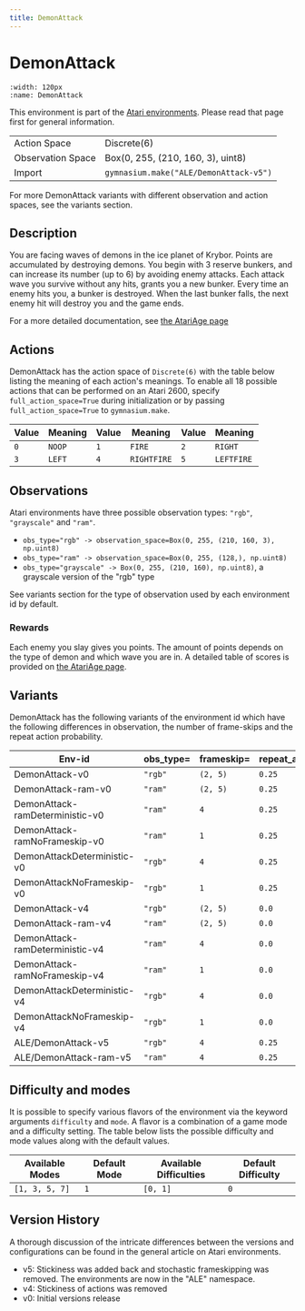 ```yaml
---
title: DemonAttack
---
```


# DemonAttack

```{figure} ../_static/videos/environments/demon_attack.gif
:width: 120px
:name: DemonAttack
```

This environment is part of the <a href='..'>Atari environments</a>. Please read that page first for general information.

|   |   |
|---|---|
| Action Space | Discrete(6) |
| Observation Space | Box(0, 255, (210, 160, 3), uint8) |
| Import | `gymnasium.make("ALE/DemonAttack-v5")` |

For more DemonAttack variants with different observation and action spaces, see the variants section.

## Description

You are facing waves of demons in the ice planet of Krybor. Points are accumulated by destroying demons. You begin with 3 reserve bunkers, and can increase its number (up to 6) by avoiding enemy attacks. Each attack wave you survive without any hits, grants you a new bunker. Every time an enemy hits you, a bunker is destroyed. When the last bunker falls, the next enemy hit will destroy you and the game ends.

For a more detailed documentation, see [the AtariAge page](https://atariage.com/manual_html_page.php?SoftwareLabelID=135)

## Actions

DemonAttack has the action space of `Discrete(6)` with the table below listing the meaning of each action's meanings.
To enable all 18 possible actions that can be performed on an Atari 2600, specify `full_action_space=True` during
initialization or by passing `full_action_space=True` to `gymnasium.make`.

| Value   | Meaning   | Value   | Meaning     | Value   | Meaning    |
|---------|-----------|---------|-------------|---------|------------|
| `0`     | `NOOP`    | `1`     | `FIRE`      | `2`     | `RIGHT`    |
| `3`     | `LEFT`    | `4`     | `RIGHTFIRE` | `5`     | `LEFTFIRE` |

## Observations

Atari environments have three possible observation types: `"rgb"`, `"grayscale"` and `"ram"`.

- `obs_type="rgb" -> observation_space=Box(0, 255, (210, 160, 3), np.uint8)`
- `obs_type="ram" -> observation_space=Box(0, 255, (128,), np.uint8)`
- `obs_type="grayscale" -> Box(0, 255, (210, 160), np.uint8)`, a grayscale version of the "rgb" type

See variants section for the type of observation used by each environment id by default.

### Rewards

Each enemy you slay gives you points. The amount of points depends on the type of demon and which
wave you are in. A detailed table of scores is provided on [the AtariAge
page](https://atariage.com/manual_html_page.php?SoftwareLabelID=135).

## Variants

DemonAttack has the following variants of the environment id which have the following differences in observation,
the number of frame-skips and the repeat action probability.

| Env-id                          | obs_type=   | frameskip=   | repeat_action_probability=   |
|---------------------------------|-------------|--------------|------------------------------|
| DemonAttack-v0                  | `"rgb"`     | `(2, 5)`     | `0.25`                       |
| DemonAttack-ram-v0              | `"ram"`     | `(2, 5)`     | `0.25`                       |
| DemonAttack-ramDeterministic-v0 | `"ram"`     | `4`          | `0.25`                       |
| DemonAttack-ramNoFrameskip-v0   | `"ram"`     | `1`          | `0.25`                       |
| DemonAttackDeterministic-v0     | `"rgb"`     | `4`          | `0.25`                       |
| DemonAttackNoFrameskip-v0       | `"rgb"`     | `1`          | `0.25`                       |
| DemonAttack-v4                  | `"rgb"`     | `(2, 5)`     | `0.0`                        |
| DemonAttack-ram-v4              | `"ram"`     | `(2, 5)`     | `0.0`                        |
| DemonAttack-ramDeterministic-v4 | `"ram"`     | `4`          | `0.0`                        |
| DemonAttack-ramNoFrameskip-v4   | `"ram"`     | `1`          | `0.0`                        |
| DemonAttackDeterministic-v4     | `"rgb"`     | `4`          | `0.0`                        |
| DemonAttackNoFrameskip-v4       | `"rgb"`     | `1`          | `0.0`                        |
| ALE/DemonAttack-v5              | `"rgb"`     | `4`          | `0.25`                       |
| ALE/DemonAttack-ram-v5          | `"ram"`     | `4`          | `0.25`                       |

## Difficulty and modes

It is possible to specify various flavors of the environment via the keyword arguments `difficulty` and `mode`.
A flavor is a combination of a game mode and a difficulty setting. The table below lists the possible difficulty and mode values
along with the default values.

| Available Modes   | Default Mode   | Available Difficulties   | Default Difficulty   |
|-------------------|----------------|--------------------------|----------------------|
| `[1, 3, 5, 7]`    | `1`            | `[0, 1]`                 | `0`                  |

## Version History

A thorough discussion of the intricate differences between the versions and configurations can be found in the general article on Atari environments.

* v5: Stickiness was added back and stochastic frameskipping was removed. The environments are now in the "ALE" namespace.
* v4: Stickiness of actions was removed
* v0: Initial versions release
